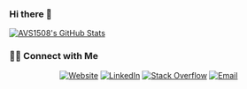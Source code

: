 ### Hi there 👋

<!--
**anandmainali/anandmainali** is a ✨ _special_ ✨ repository because its `README.md` (this file) appears on your GitHub profile.

Here are some ideas to get you started:

- 🔭 I’m currently working on ...
- 🌱 I’m currently learning ...
- 👯 I’m looking to collaborate on ...
- 🤔 I’m looking for help with ...
- 💬 Ask me about ...
- 📫 How to reach me: ...
- 😄 Pronouns: ...
- ⚡ Fun fact: ...
-->

[![AVS1508's GitHub Stats](https://github-readme-stats.vercel.app/api?username=anandmainali&show_icons=true)](https://github.com/anandmainali)

<h3> 🤝🏻 Connect with Me </h3>

<p align="center">
<a href="https://www.anandmainali.com.np"><img alt="Website" src="https://img.shields.io/badge/Website-www.anandmainali.com.np-blue?style=flat-square&logo=google-chrome"></a>
<a href="https://www.linkedin.com/in/anandmainali/"><img alt="LinkedIn" src="https://img.shields.io/badge/LinkedIn-Anand%20Mainali%-blue?style=flat-square&logo=linkedin"></a>
<a href="https://stackoverflow.com/users/8519896/anand-mainali?tab=profile"><img alt="Stack Overflow" src="https://img.shields.io/badge/Stackoverflow-Anand%20Mainali-blue?style=flat-square&logo=stackoverflow"></a>
<a href="mailto:anandmainali5@gmail.com"><img alt="Email" src="https://img.shields.io/badge/Email-anandmainali5@gmail.com-blue?style=flat-square&logo=gmail"></a>
</p>
